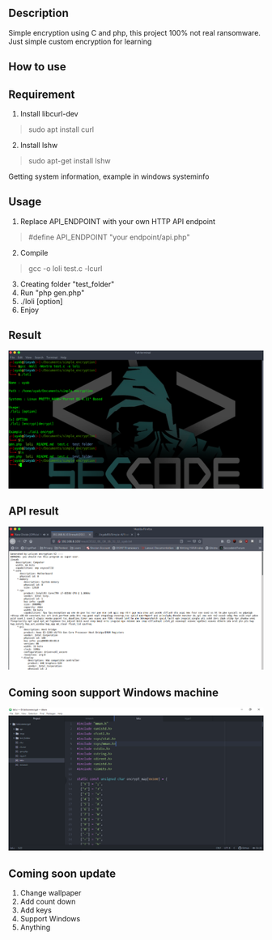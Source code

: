 ## Description 

Simple encryption using C and php, this project 100% not real ransomware. Just simple custom encryption for learning

## How to use

## Requirement

1. Install libcurl-dev

>  
> sudo apt install curl 
> 

2. Install lshw

> 
> sudo apt-get install lshw 
> 

Getting system information, example in windows systeminfo 

## Usage

1. Replace API_ENDPOINT with your own HTTP API endpoint
> 
> #define API_ENDPOINT "your endpoint/api.php" 


2. Compile

> 
>  gcc -o loli test.c -lcurl
>

3. Creating folder "test_folder"
4. Run "php gen.php"
5. ./loli [option]
6. Enjoy

## Result 

![Image](https://raw.githubusercontent.com/Jieyab89/Simple-encryption-with-C/master/Screenshot%20at%202021-12-12%2008-26-54.png)

## API result

![Image](https://github.com/Jieyab89/Simple-encryption-with-C/blob/master/Screenshot%20at%202022-01-09%2006-36-51.png)

## Coming soon support Windows machine 

![Image](https://raw.githubusercontent.com/Jieyab89/Simple-encryption-with-C/master/win.PNG)

## Coming soon update 

1. Change wallpaper 
2. Add count down
3. Add keys 
4. Support Windows 
5. Anything 
